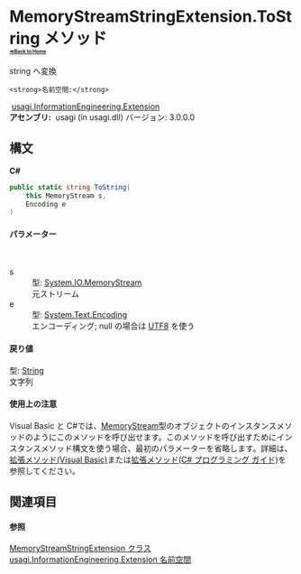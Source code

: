 # MemoryStreamStringExtension.ToString メソッド <div style="font-size:30%"><a href="https://github.com/usagi/usagi.cs/blob/master/docs/Home.md">≪Back to Home</a></div> 

string へ変換


    <strong>名前空間:</strong>
&nbsp;<a href="N_usagi_InformationEngineering_Extension.md">usagi.InformationEngineering.Extension</a><br /><strong>アセンブリ:</strong>
&nbsp;usagi (in usagi.dll) バージョン: 3.0.0.0

## 構文

**C#**<br />
``` C#
public static string ToString(
	this MemoryStream s,
	Encoding e
)
```


#### パラメーター
&nbsp;<dl><dt>s</dt><dd>型: <a href="http://msdn2.microsoft.com/ja-jp/library/9a84386f" target="_blank">System.IO.MemoryStream</a><br />元ストリーム</dd><dt>e</dt><dd>型: <a href="http://msdn2.microsoft.com/ja-jp/library/86hf4sb8" target="_blank">System.Text.Encoding</a><br />エンコーディング; null の場合は <a href="http://msdn2.microsoft.com/ja-jp/library/teb7dbda" target="_blank">UTF8</a> を使う</dd></dl>

#### 戻り値
型: <a href="http://msdn2.microsoft.com/ja-jp/library/s1wwdcbf" target="_blank">String</a><br />文字列

#### 使用上の注意
Visual Basic と C#では、<a href="http://msdn2.microsoft.com/ja-jp/library/9a84386f" target="_blank">MemoryStream</a>型のオブジェクトのインスタンスメソッドのようにこのメソッドを呼び出せます。このメソッドを呼び出すためにインスタンスメソッド構文を使う場合、最初のパラメーターを省略します。詳細は、<a href="http://msdn.microsoft.com/ja-jp/library/bb384936.aspx" target="_blank">拡張メソッド(Visual Basic)</a>または<a href="http://msdn.microsoft.com/ja-jp/library/bb383977.aspx" target="_blank">拡張メソッド(C# プログラミング ガイド)</a>を参照してください。

## 関連項目


#### 参照
<a href="T_usagi_InformationEngineering_Extension_MemoryStreamStringExtension.md">MemoryStreamStringExtension クラス</a><br /><a href="N_usagi_InformationEngineering_Extension.md">usagi.InformationEngineering.Extension 名前空間</a><br />